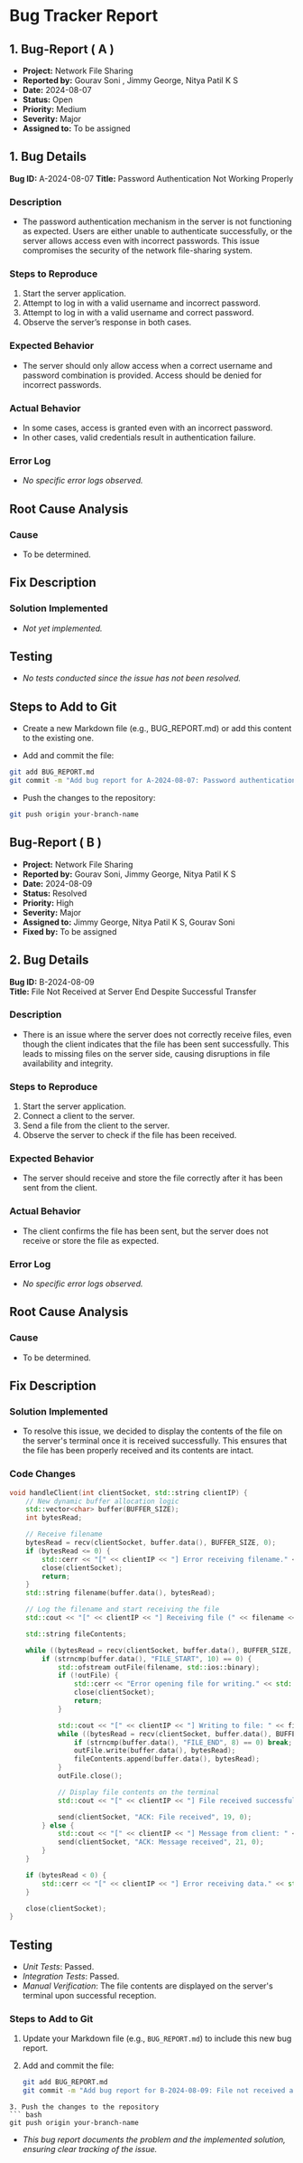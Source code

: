 # Bug Tracker Report

## 1. Bug-Report ( A )


- **Project:** Network File Sharing  
- **Reported by:** Gourav Soni , Jimmy George, Nitya Patil K S  
- **Date:** 2024-08-07  
- **Status:** Open  
- **Priority:** Medium  
- **Severity:** Major 
- **Assigned to:** To be assigned

## 1. Bug Details

**Bug ID:** A-2024-08-07 
**Title:** Password Authentication Not Working Properly

### Description
- The password authentication mechanism in the server is not functioning as expected. Users are either unable to authenticate successfully, or the server allows access even with incorrect passwords. This issue compromises the security of the network file-sharing system.

### Steps to Reproduce
1. Start the server application.
2. Attempt to log in with a valid username and incorrect password.
3. Attempt to log in with a valid username and correct password.
4. Observe the server’s response in both cases.

### Expected Behavior
- The server should only allow access when a correct username and password combination is provided. Access should be denied for incorrect passwords.

### Actual Behavior
- In some cases, access is granted even with an incorrect password.
- In other cases, valid credentials result in authentication failure.

### Error Log
- _No specific error logs observed._

## Root Cause Analysis

### Cause
- To be determined.

## Fix Description

### Solution Implemented
- _Not yet implemented._

## Testing

- _No tests conducted since the issue has not been resolved._

## Steps to Add to Git
- Create a new Markdown file (e.g., BUG_REPORT.md) or add this content to the existing one.

- Add and commit the file:
``` bash
git add BUG_REPORT.md
git commit -m "Add bug report for A-2024-08-07: Password authentication not working properly"
```
- Push the changes to the repository:
``` bash
git push origin your-branch-name
```
## Bug-Report ( B )

- **Project:** Network File Sharing  
- **Reported by:** Gourav Soni, Jimmy George, Nitya Patil K S   
- **Date:** 2024-08-09  
- **Status:** Resolved  
- **Priority:** High  
- **Severity:** Major  
- **Assigned to:**  Jimmy George, Nitya Patil K S, Gourav Soni   
- **Fixed by:** To be assigned

## 2. Bug Details

**Bug ID:** B-2024-08-09  
**Title:** File Not Received at Server End Despite Successful Transfer

### Description
- There is an issue where the server does not correctly receive files, even though the client indicates that the file has been sent successfully. This leads to missing files on the server side, causing disruptions in file availability and integrity.

### Steps to Reproduce
1. Start the server application.
2. Connect a client to the server.
3. Send a file from the client to the server.
4. Observe the server to check if the file has been received.

### Expected Behavior
- The server should receive and store the file correctly after it has been sent from the client.

### Actual Behavior
- The client confirms the file has been sent, but the server does not receive or store the file as expected.

### Error Log
- _No specific error logs observed._

## Root Cause Analysis

### Cause
- To be determined.

## Fix Description

### Solution Implemented
- To resolve this issue, we decided to display the contents of the file on the server's terminal once it is received successfully. This ensures that the file has been properly received and its contents are intact.

### Code Changes

```cpp
void handleClient(int clientSocket, std::string clientIP) {
    // New dynamic buffer allocation logic
    std::vector<char> buffer(BUFFER_SIZE);
    int bytesRead;

    // Receive filename
    bytesRead = recv(clientSocket, buffer.data(), BUFFER_SIZE, 0);
    if (bytesRead <= 0) {
        std::cerr << "[" << clientIP << "] Error receiving filename." << std::endl;
        close(clientSocket);
        return;
    }
    std::string filename(buffer.data(), bytesRead);

    // Log the filename and start receiving the file
    std::cout << "[" << clientIP << "] Receiving file (" << filename << ") from client..." << std::endl;

    std::string fileContents;

    while ((bytesRead = recv(clientSocket, buffer.data(), BUFFER_SIZE, 0)) > 0) {
        if (strncmp(buffer.data(), "FILE_START", 10) == 0) {
            std::ofstream outFile(filename, std::ios::binary);
            if (!outFile) {
                std::cerr << "Error opening file for writing." << std::endl;
                close(clientSocket);
                return;
            }

            std::cout << "[" << clientIP << "] Writing to file: " << filename << std::endl;
            while ((bytesRead = recv(clientSocket, buffer.data(), BUFFER_SIZE, 0)) > 0) {
                if (strncmp(buffer.data(), "FILE_END", 8) == 0) break;
                outFile.write(buffer.data(), bytesRead);
                fileContents.append(buffer.data(), bytesRead);
            }
            outFile.close();

            // Display file contents on the terminal
            std::cout << "[" << clientIP << "] File received successfully. Contents: \n" << fileContents << std::endl;

            send(clientSocket, "ACK: File received", 19, 0);
        } else {
            std::cout << "[" << clientIP << "] Message from client: " << buffer.data() << std::endl;
            send(clientSocket, "ACK: Message received", 21, 0);
        }
    }

    if (bytesRead < 0) {
        std::cerr << "[" << clientIP << "] Error receiving data." << std::endl;
    }

    close(clientSocket);
}
```
## Testing
- *Unit Tests*: Passed.
- *Integration Tests*: Passed.
- *Manual Verification*: The file contents are displayed on the server's terminal upon successful reception.
  
### Steps to Add to Git
1. Update your Markdown file (e.g., `BUG_REPORT.md`) to include this new bug report.

2. Add and commit the file:
   ```bash
   git add BUG_REPORT.md
   git commit -m "Add bug report for B-2024-08-09: File not received at server end despite successful transfer"
```
3. Push the changes to the repository
``` bash
git push origin your-branch-name
```
- *This bug report documents the problem and the implemented solution, ensuring clear tracking of the issue.*



